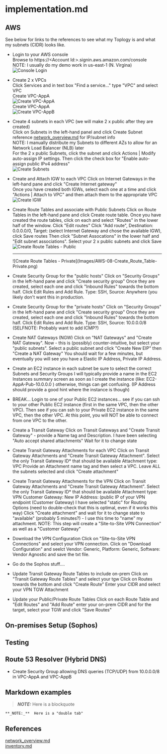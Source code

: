 # implementation.md


## AWS 
See below for links to the references to see what my Toplogy is and what my subnets (CIDR) looks like.  

* Login to your AWS console  
  Browse to https://\<Account Id:\>.signin.aws.amazon.com/console  
  NOTE:  I usually do my demo work in us-east-1 (N. Virgina)  
  ![Console Login](Images/AWS-01-Console-Login.png)
* Create 2 x VPCs   
  Click Services and in text box "Find a service..." type "VPC" and select VPC  
  Create VPC-AppA  
  ![Create VPC-AppA](Images/AWS-02-Create_VPC-AppA.png)  
  Create VPC-AppA  
  ![Create VPC-AppB](Images/AWS-02-Create_VPC-AppB.png)  
* Create 4 subnets in each VPC (we will make 2 x public after they are created)  
  Click on Subnets in the left-hand panel and click Create Subnet  
  reference [network_overview.md](network_overview.md) for IP/subnet info  
  NOTE:  I manually distribute my Subnets to different AZs to allow for an Network Load Balancer (NLB) later  
  For the 2 x public Subnets, click the subnet and click Actions | Modify auto-assign IP settings.  Then click the check box for "Enable auto-assign public IPv4 address"  
  ![Create Subnets](Images/AWS-05-Create_Subnet.png)
* Create and Attach IGW to each VPC
  Click on Internet Gateways in the left-hand pane and click "Create Internet gateway"  
  Once you have created both IGWs, select each one at a time and click "Actions | Attach to VPC" and then attach them to the appropriate VPC  
  ![Create IGW](Images/AWS-06-Create-IGW.png)  
* Create Route Tables and associate with Public Subnets
  Click on Route Tables in the left-hand pane and click Create route table.
  Once you have created the route tables, click on each and select "Routes" in the lower half of the window.  Click "Edit routes"
  Click "Add route", Destination: 0.0.0.0/0, Target: (select Internet Gateway and chose the available IGW), click Save routes
  Then click "Subnet Assocations" in the lower half and "Edit subnet associations".  Select your 2 x public subnets and click Save  
  ![Create Route Tables - Public](Images/AWS-08-Create_Route_Table-Public.png)  
  <HR>
  ![Create Route Tables - Private](Images/AWS-08-Create_Route_Table-Private.png)   

* Create Security Group for the "public hosts"
  Click on "Security Groups" in the left-hand pane and click "Create security group" 
  Once they are created, select each one and click "Inbound Rules" towards the bottom half.  Click Edit Rules and Add Rule.
  Type: SSH, Source: Anywhere (you likely don't want this in production.
* Create Security Group for the "private hosts"
  Click on "Security Groups" in the left-hand pane and click "Create security group" 
  Once they are created, select each one and click "Inbound Rules" towards the bottom half.  Click Edit Rules and Add Rule.
  Type: SSH, Source: 10.0.0.0/8 
  (SELFNOTE:  Probably want to add ICMP?)
* Create NAT Gateways (NGW)
  Click on "NAT Gateways" and "Create NAT Gateway".  Now - this is (possibly) counter-intuitive, but select your "public subnets".
  Select a public subnet and click "Create New EIP" then "Create a NAT Gateway"
  You should wait for a few minutes, but eventually you will see you have a Elastic IP Address, Private IP Address.
* Create an EC2 instance in each subnet
  be sure to select the correct Subnets and Security Groups
  I will typically provide a name in the EC2 Instances summary screen as soon as I create the instance (like: EC2-AppA-Pub-10.0.0.0
  ) otherwise, things can get confusing.  (IP Address should provide a good hint where the instance is though)

* BREAK...
Login to one of your Public EC2 instances... see if you can ssh to your other Public EC2 instance (first in the same VPC, then the other VPC).
Then see if you can ssh to your Private EC2 instance in the same VPC, then the other VPC.  At this point, you will NOT be able to connect from one VPC to the other.

* Create a Transit Gateway
 Click on Transit Gateways and "Create Transit Gateway" - provide a Name tag and Description.
 I have been selecting "Auto accept shared attachments"
 Wait for it to change state
* Create Transit Gateway Attachments for each VPC
  Click on Transit Gateway Attachments and "Create Transit Gateway Attachment".
  Select the only Transit Gateway ID* that should be available
  Attachment type: VPC
  Provide an Attachment name tag and then select a VPC.  Leave ALL the subnets selected and click "Create attachment"
* Create Transit Gateway Attachments for the VPN 
  Click on Transit Gateway Attachments and "Create Transit Gateway Attachment".
  Select the only Transit Gateway ID* that should be available
  Attachment type: VPN
  Customer Gateway: New 
  IP Address: (public IP of your VPN endpoint (Customer Gateway)
  I have selected "static" for Routing Options (need to double-check that this is optimal, even if it works this way)
  Click "Create attachment" and wait for it to change state to "available" (probably 5 minutes?) - I use this time to "name" my attachment.
  NOTE:  This step will create a "Site-to-Site VPN Connection" as well as a "Customer Gateway"
* Download the VPN Configuration
  Click on "Site-to-Site VPN Connections" and select your VPN connection.
  Click on "Download Configuration" and seelct Vendor: Generic, Platform: Generic, Software: Vendor Agnostic and save the txt file.


* Go do the Sophos stuff....

* Update Transit Gateway Route Tables to include on-prem
  Click on "Transit Gateway Route Tables" and select your tgw
  Click on Routes towards the bottom and click "Create Route"
  Enter your CIDR and select your VPN TGW Attachment
* Update your Public/Private Route Tables
  Click on each Route Table and "Edit Routes" and "Add Route" enter your on-prem CIDR and for the target, select your TGW and click "Save Routes"


## On-premises Setup (Sophos)


## Testing


## Route 53 Resolver (Hybrid DNS)
* Create Security Group allowing DNS queries (TCP/UDP) from 10.0.0.0/8 in VPC-AppA and VPC-AppB


## Markdown examples

> **_NOTE:_**  Here is a blockquote

    **_NOTE:_**  Here is a "double tab"

## References
[network_overview.md](network_overview.md)  
[inventory.md](inventory.md)  



